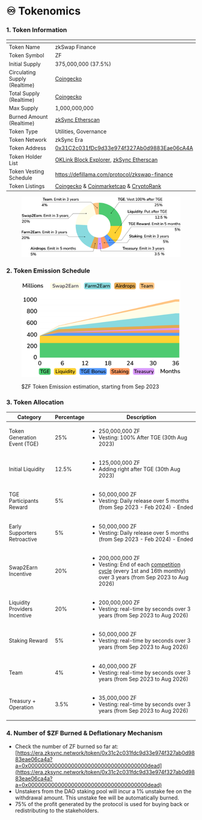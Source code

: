 # ♾️ Tokenomics

### 1. Token Information

<table><thead><tr><th width="301"></th><th></th></tr></thead><tbody><tr><td>Token Name</td><td>zkSwap Finance</td></tr><tr><td>Token Symbol</td><td>ZF</td></tr><tr><td>Initial Supply</td><td>375,000,000 (37.5%)</td></tr><tr><td>Circulating Supply (Realtime)</td><td><a href="https://www.coingecko.com/en/coins/zkswap-finance">Coingecko</a></td></tr><tr><td>Total Supply (Realtime)</td><td><a href="https://www.coingecko.com/en/coins/zkswap-finance">Coingecko</a></td></tr><tr><td>Max Supply</td><td>1,000,000,000</td></tr><tr><td>Burned Amount (Realtime)</td><td><a href="https://era.zksync.network/token/0x31c2c031fdc9d33e974f327ab0d9883eae06ca4a?a=0x000000000000000000000000000000000000dead">zkSync Etherscan</a></td></tr><tr><td>Token Type</td><td>Utilities, Governance</td></tr><tr><td>Token Network</td><td>zkSync Era</td></tr><tr><td>Token Address</td><td><a href="https://explorer.zksync.io/address/0x31C2c031fDc9d33e974f327Ab0d9883Eae06cA4A">0x31C2c031fDc9d33e974f327Ab0d9883Eae06cA4A</a></td></tr><tr><td>Token Holder List</td><td><a href="https://www.oklink.com/zksync/token/0x31c2c031fdc9d33e974f327ab0d9883eae06ca4a">OKLink Block Explorer</a>, <a href="https://era.zksync.network/token/0x31c2c031fdc9d33e974f327ab0d9883eae06ca4a#balances">zkSync Etherscan</a></td></tr><tr><td>Token Vesting Schedule</td><td><a href="https://defillama.com/protocol/zkswap-finance">https://defillama.com/protocol/zkswap-finance</a></td></tr><tr><td>Token Listings</td><td><a href="https://www.coingecko.com/en/coins/zkswap-finance">Coingecko</a> &#x26; <a href="https://coinmarketcap.com/currencies/zkswap-finance/">Coinmarketcap</a> &#x26; <a href="https://cryptorank.io/price/zkswap-finance">CryptoRank</a></td></tr></tbody></table>



<figure><img src="../.gitbook/assets/Tokenomics_-_Docs.png" alt=""><figcaption></figcaption></figure>

### 2. Token Emission Schedule

<figure><img src="../.gitbook/assets/Circulating supply.svg" alt="" width="563"><figcaption><p>$ZF Token Emission estimation, starting from Sep 2023</p></figcaption></figure>

### 3. Token Allocation

| Category                      | Percentage | Description                                                                                                                                                                                           |
| ----------------------------- | ---------- | ----------------------------------------------------------------------------------------------------------------------------------------------------------------------------------------------------- |
| Token Generation Event (TGE)  | 25%        | <ul><li>250,000,000 ZF</li><li>Vesting: 100% After TGE (30th Aug 2023)</li></ul>                                                                                                                      |
| Initial Liquidity             | 12.5%      | <ul><li>125,000,000 ZF </li><li>Adding right after TGE (30th Aug 2023)</li></ul>                                                                                                                      |
| TGE Participants Reward       | 5%         | <ul><li>50,000,000 ZF</li><li>Vesting: Daily release over 5 months (from Sep 2023 - Feb 2024) - Ended</li></ul>                                                                                       |
| Early Supporters Retroactive  | 5%         | <ul><li>50,000,000 ZF</li><li>Vesting: Daily release over 5 months (from Sep 2023 - Feb 2024) - Ended</li></ul>                                                                                       |
| Swap2Earn Incentive           | 20%        | <ul><li>200,000,000 ZF</li><li>Vesting: End of each <a href="../highlights/swap2earn.md#cycle">competition cycle</a> (every 1st and 16th monthly) over 3 years  (from Sep 2023 to Aug 2026)</li></ul> |
| Liquidity Providers Incentive | 20%        | <ul><li>200,000,000 ZF</li><li>Vesting: real-time by seconds over 3 years (from Sep 2023 to Aug 2026)</li></ul>                                                                                       |
| Staking Reward                | 5%         | <ul><li>50,000,000 ZF</li><li>Vesting: real-time by seconds over 3 years  (from Sep 2023 to Aug 2026)</li></ul>                                                                                       |
| Team                          | 4%         | <ul><li>40,000,000 ZF</li><li>Vesting: real-time by seconds over 3 years  (from Sep 2023 to Aug 2026)</li></ul>                                                                                       |
| Treasury + Operation          | 3.5%       | <ul><li>35,000,000 ZF</li><li>Vesting: real-time by seconds over 3 years  (from Sep 2023 to Aug 2026)</li></ul>                                                                                       |

### **4. Number of $ZF Burned & Deflationary Mechanism**

* Check the number of ZF burned so far at: [https://era.zksync.network/token/0x31c2c031fdc9d33e974f327ab0d9883eae06ca4a?a=0x000000000000000000000000000000000000dead](https://era.zksync.network/token/0x31c2c031fdc9d33e974f327ab0d9883eae06ca4a?a=0x000000000000000000000000000000000000dead)
* Unstakers from the DAO staking pool will incur a 1% unstake fee on the withdrawal amount. This unstake fee will be automatically burned.
* 75% of the profit generated by the protocol is used for buying back or redistributing to the stakeholders.&#x20;

